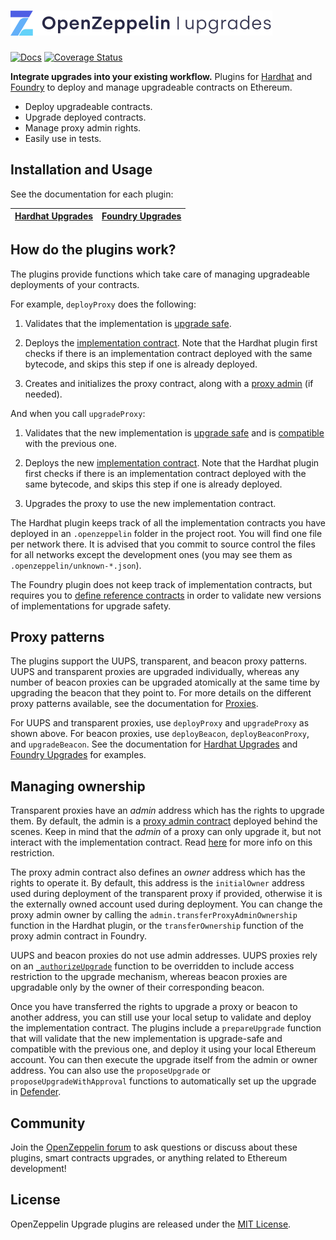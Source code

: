 # <img src="assets/banner.svg" alt="OpenZeppelin Upgrades" height="40px">

[![Docs](https://img.shields.io/badge/docs-%F0%9F%93%84-blue)](https://docs.openzeppelin.com/upgrades-plugins)
[![Coverage Status](https://codecov.io/gh/OpenZeppelin/openzeppelin-upgrades/graph/badge.svg)](https://codecov.io/gh/OpenZeppelin/openzeppelin-upgrades)

**Integrate upgrades into your existing workflow.** Plugins for [Hardhat](https://hardhat.org/) and [Foundry](https://github.com/foundry-rs/foundry) to deploy and manage upgradeable contracts on Ethereum.

- Deploy upgradeable contracts.
- Upgrade deployed contracts.
- Manage proxy admin rights.
- Easily use in tests.

## Installation and Usage

See the documentation for each plugin:

| [Hardhat Upgrades](./packages/plugin-hardhat/README.md)| [Foundry Upgrades](https://github.com/OpenZeppelin/openzeppelin-foundry-upgrades) |
|-|-|

## How do the plugins work?

The plugins provide functions which take care of managing upgradeable deployments of your contracts.

For example, `deployProxy` does the following:

1. Validates that the implementation is [upgrade safe](https://docs.openzeppelin.com/upgrades-plugins/faq#what-does-it-mean-for-a-contract-to-be-upgrade-safe).

2. Deploys the [implementation contract](https://docs.openzeppelin.com/upgrades-plugins/faq#what-is-an-implementation-contract). Note that the Hardhat plugin first checks if there is an implementation contract deployed with the same bytecode, and skips this step if one is already deployed.

3. Creates and initializes the proxy contract, along with a [proxy admin](https://docs.openzeppelin.com/upgrades-plugins/faq#what-is-a-proxy-admin) (if needed).

And when you call `upgradeProxy`:

1. Validates that the new implementation is [upgrade safe](https://docs.openzeppelin.com/upgrades-plugins/faq#what-does-it-mean-for-a-contract-to-be-upgrade-safe) and is [compatible](https://docs.openzeppelin.com/upgrades-plugins/faq#what-does-it-mean-for-an-implementation-to-be-compatible) with the previous one.

2. Deploys the new [implementation contract](https://docs.openzeppelin.com/upgrades-plugins/faq#what-is-an-implementation-contract). Note that the Hardhat plugin first checks if there is an implementation contract deployed with the same bytecode, and skips this step if one is already deployed.

3. Upgrades the proxy to use the new implementation contract.

The Hardhat plugin keeps track of all the implementation contracts you have deployed in an `.openzeppelin` folder in the project root. You will find one file per network there. It is advised that you commit to source control the files for all networks except the development ones (you may see them as `.openzeppelin/unknown-*.json`).

The Foundry plugin does not keep track of implementation contracts, but requires you to [define reference contracts](https://github.com/OpenZeppelin/openzeppelin-foundry-upgrades?tab=readme-ov-file#before-running) in order to validate new versions of implementations for upgrade safety.

## Proxy patterns

The plugins support the UUPS, transparent, and beacon proxy patterns. UUPS and transparent proxies are upgraded individually, whereas any number of beacon proxies can be upgraded atomically at the same time by upgrading the beacon that they point to. For more details on the different proxy patterns available, see the documentation for [Proxies](https://docs.openzeppelin.com/contracts/api/proxy).

For UUPS and transparent proxies, use `deployProxy` and `upgradeProxy` as shown above. For beacon proxies, use `deployBeacon`, `deployBeaconProxy`, and `upgradeBeacon`. See the documentation for [Hardhat Upgrades](./packages/plugin-hardhat/README.md) and [Foundry Upgrades](https://github.com/OpenZeppelin/openzeppelin-foundry-upgrades) for examples.

## Managing ownership

Transparent proxies have an _admin_ address which has the rights to upgrade them. By default, the admin is a [proxy admin contract](https://docs.openzeppelin.com/upgrades-plugins/faq#what-is-a-proxy-admin) deployed behind the scenes. Keep in mind that the _admin_ of a proxy can only upgrade it, but not interact with the implementation contract. Read [here](https://docs.openzeppelin.com/upgrades-plugins/proxies#transparent-proxies-and-function-clashes) for more info on this restriction.

The proxy admin contract also defines an _owner_ address which has the rights to operate it. By default, this address is the `initialOwner` address used during deployment of the transparent proxy if provided, otherwise it is the externally owned account used during deployment. You can change the proxy admin owner by calling the `admin.transferProxyAdminOwnership` function in the Hardhat plugin, or the `transferOwnership` function of the proxy admin contract in Foundry.

UUPS and beacon proxies do not use admin addresses. UUPS proxies rely on an [`_authorizeUpgrade`](https://docs.openzeppelin.com/contracts/4.x/api/proxy#UUPSUpgradeable-_authorizeUpgrade-address-) function to be overridden to include access restriction to the upgrade mechanism, whereas beacon proxies are upgradable only by the owner of their corresponding beacon.

Once you have transferred the rights to upgrade a proxy or beacon to another address, you can still use your local setup to validate and deploy the implementation contract. The plugins include a `prepareUpgrade` function that will validate that the new implementation is upgrade-safe and compatible with the previous one, and deploy it using your local Ethereum account. You can then execute the upgrade itself from the admin or owner address. You can also use the `proposeUpgrade` or `proposeUpgradeWithApproval` functions to automatically set up the upgrade in [Defender](https://www.openzeppelin.com/defender).

## Community

Join the [OpenZeppelin forum](https://forum.openzeppelin.com/) to ask questions or discuss about these plugins, smart contracts upgrades, or anything related to Ethereum development!

## License

OpenZeppelin Upgrade plugins are released under the [MIT License](LICENSE).
